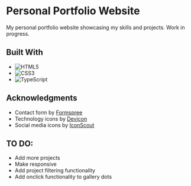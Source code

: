 # Personal Portfolio Website
My personal portfolio website showcasing my skills and projects. Work in progress.

## Built With 
- ![HTML5](https://img.shields.io/badge/html5-%23E34F26.svg?style=for-the-badge&logo=html5&logoColor=white)
- ![CSS3](https://img.shields.io/badge/css3-%231572B6.svg?style=for-the-badge&logo=css3&logoColor=white)
- ![TypeScript](https://img.shields.io/badge/typescript-%23007ACC.svg?style=for-the-badge&logo=typescript&logoColor=white)

## Acknowledgments
- Contact form by [Formspree](https://formspree.io/)
- Technology icons by [Devicon](https://devicon.dev/)
- Social media icons by [IconScout](https://iconscout.com/unicons)

## TO DO:
- Add more projects
- Make responsive
- Add project filtering functionality
- Add onclick functionality to gallery dots
